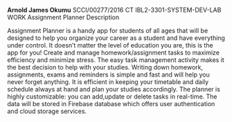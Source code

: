 **Arnold James Okumu**
SCCI/00277/2016
CT
IBL2-3301-SYSTEM-DEV-LAB WORK
Assignment Planner Description

Assignment Planner is a handy app for students of all ages that will be designed to help you organize your career 
as a student and have everything under control. It doesn’t matter the level of education you are, this is the app for you! 
Create and manage homework/assignment tasks to maximize efficiency and minimize stress. The easy task management 
activity makes it the best decision to help with your studies. Writing down homework, assignments, exams and 
reminders is simple and fast and will help you never forget anything. It is efficient in keeping your timetable and daily schedule 
always at hand and plan your studies accordingly. The planner is highly customizable: you can add,update or delete 
tasks in real-time. The data will be stored in Firebase database which offers user authentication and cloud storage services.


